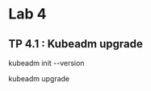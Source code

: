 
# Lab 4

## TP 4.1 : Kubeadm upgrade

kubeadm init --version

kubeadm upgrade

<div class="pb"></div>
